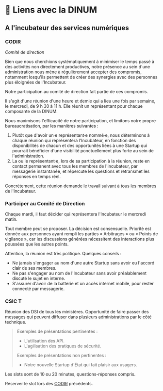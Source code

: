 # 🔗 Liens avec la DINUM

## A l'incubateur des services numériques

### CODIR

_Comité de direction_

Bien que nous cherchions systématiquement à minimiser le temps passé à des activités non directement productives, notre présence au sein d'une administration nous mène à régulièrement accepter des compromis, notamment losqu'ils permettent de créer des synergies avec des personnes plus éloignées de l'Incubateur.

Notre participation au comité de direction fait partie de ces compromis.

Il s'agit d'une réunion d'une heure et demie qui a lieu une fois par semaine, le mercredi, de 9 h 30 à 11 h. Elle réunit un représentant pour chaque composante de la DINUM.

Nous maximisons l'efficacité de notre participation, et limitons notre propre bureaucratisation, par les manières suivantes :

1. Plutôt que d'avoir un·e représentant·e nommé·e, nous déterminons à chaque réunion qui représentera l'Incubateur, en fonction des disponibilités de chacun et des opportunités liées à une Startup qui pourrait bénéficier d'une visibilité ponctuellement plus forte au sein de l'administration.
2. La ou le représentant·e, lors de sa participation à la réunion, reste en contact permanent avec tous les membres de l'incubateur, par messagerie instantanée, et répercute les questions et retransmet les réponses en temps réel.

Concrètement, cette réunion demande le travail suivant à tous les membres de l'incubateur.

### Participer au Comité de Direction

Chaque mardi, il faut décider qui représentera l'Incubateur le mercredi matin.

Tout membre peut se proposer. La décision est consensuelle. Priorité est donnée aux personnes ayant rempli les parties « Arbitrages » ou « Points de vigilance », car les discussions générées nécessitent des interactions plus poussées que les autres points.

Attention, la réunion est très politique. Quelques conseils :

* Ne jamais s'engager au nom d'une autre Startup sans avoir eu l'accord clair de ses membres.
* Ne pas s'engager au nom de l'Incubateur sans avoir préalablement discuté le sujet en interne.
* S'assurer d'avoir de la batterie et un accès internet mobile, pour rester connecté par messagerie.

### CSIC T

Réunion des DSI de tous les ministères. Opportunité de faire passer des messages qui peuvent diffuser dans plusieurs administrations par le côté technique.

> Exemples de présentations pertinentes :
>
> * L'utilisation des API.
> * L'agilisation des pratiques de sécurité.
>
> Exemples de présentations non pertinentes :
>
> * Notre nouvelle Startup d'État qui fait plaisir aux usagers.

Les slots sont de 10 ou 20 minutes, questions-réponses compris.

Réserver le slot lors des [CODIR](https://github.com/sgmap/beta.gouv.fr/wiki/Lien-avec-la-DINSIC#codir) précédents.

